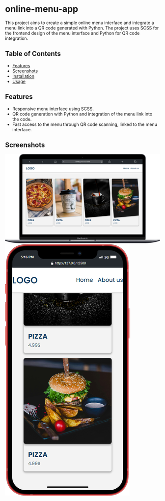 # online-menu-app

This project aims to create a simple online menu interface and integrate a menu link into a QR code generated with Python. The project uses SCSS for the frontend design of the menu interface and Python for QR code integration.

## Table of Contents
- [Features](#features)
- [Screenshots](#screenshots)
- [Installation](#installation)
- [Usage](#usage)

## Features
- Responsive menu interface using SCSS.
- QR code generation  with Python and integration of the menu link into the code.
- Fast access to the menu through QR code scanning, linked to the menu interface.

## Screenshots

![Desktop Preview](./screenshots/desktop-preview.png)
![Mobile Preview](./screenshots/mobile-preview.png)